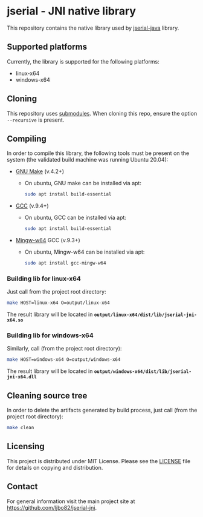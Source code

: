 # jserial - JNI native library

This repository contains the native library used by [jserial-java](https://github.com/ljbo82/jserial-java) library.

## Supported platforms

Currently, the library is supported for the following platforms:

* linux-x64
* windows-x64

## Cloning

This repository uses [submodules](https://git-scm.com/book/en/v2/Git-Tools-Submodules). When cloning this repo, ensure the option `--recursive` is present.

## Compiling

In order to compile this library, the following tools must be present on the system (the validated build machine was running Ubuntu 20.04):

* [GNU Make](https://www.gnu.org/software/make/) (v.4.2+)

  * On ubuntu, GNU make can be installed via apt:

    ```sh
    sudo apt install build-essential
    ```

* [GCC](https://gcc.gnu.org/) (v.9.4+)

  * On ubuntu, GCC can be installed via apt:

    ```sh
    sudo apt install build-essential
    ```

* [Mingw-w64](https://www.mingw-w64.org/) GCC (v.9.3+)

  * On ubuntu, Mingw-w64 can be installed via apt:

    ```sh
    sudo apt install gcc-mingw-w64
    ```

### Building lib for linux-x64

Just call from the project root directory:

```sh
make HOST=linux-x64 O=output/linux-x64
```

The result library will be located in **`output/linux-x64/dist/lib/jserial-jni-x64.so`**

### Building lib for windows-x64

Similarly, call (from the project root directory):

```sh
make HOST=windows-x64 O=output/windows-x64
```

The result library will be located in **`output/windows-x64/dist/lib/jserial-jni-x64.dll`**

## Cleaning source tree

In order to delete the artifacts generated by build process, just call (from the project root directory):

```sh
make clean
```

## Licensing

This project is distributed under MIT License. Please see the [LICENSE](LICENSE) file for details on copying and distribution.

## Contact

For general information visit the main project site at https://github.com/ljbo82/jserial-jni.
